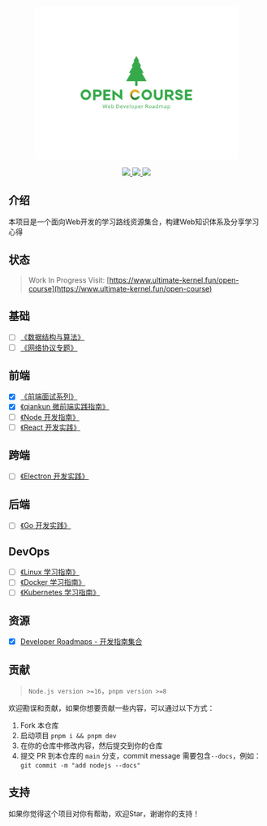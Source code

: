 <div align="center">
  <img src="./logo_tree.svg" width="400"  alt="logo" />
</div>

<p align="center">
  <a href="https://github.com/aaronlamz/open-course/actions/workflows/deploy-docs.yml">
    <img src="https://github.com/aaronlamz/open-course/actions/workflows/deploy-docs.yml/badge.svg ">
  </a>

  <a href="https://chat.openai.com/">
    <img src ="https://badgen.net/static/AIGC%20By/ChatGPT-4/green">
  </a>

  <a href="https://flat.badgen.net/badge/icon/wiki/green?icon=wiki&label">
    <img src ="https://flat.badgen.net/badge/icon/wiki/green?icon=wiki&label">
  </a>
</p>

## 介绍
本项目是一个面向Web开发的学习路线资源集合，构建Web知识体系及分享学习心得

## 状态
> Work In Progress
> Visit: [https://www.ultimate-kernel.fun/open-course](https://www.ultimate-kernel.fun/open-course)

## 基础
- [ ] [《数据结构与算法》](https://www.ultimate-kernel.fun/open-course/algorithm/)
- [ ] [《网络协议专题》](https://www.ultimate-kernel.fun/open-course/network/)

## 前端
- [x] [《前端面试系列》](https://www.ultimate-kernel.fun/open-course/interview/)
- [x] [《qiankun 微前端实践指南》](https://www.ultimate-kernel.fun/open-course/qiankun/)
- [ ] [《Node 开发指南》](https://www.ultimate-kernel.fun/open-course/nodejs/)
- [ ] [《React 开发实践》](https://www.ultimate-kernel.fun/open-course/react/)

## 跨端
- [ ] [《Electron 开发实践》](https://www.ultimate-kernel.fun/open-course/electron/)

## 后端
- [ ] [《Go 开发实践》](https://www.ultimate-kernel.fun/open-course/golang/)

## DevOps
- [ ] [《Linux 学习指南》](https://www.ultimate-kernel.fun/open-course/linux/)
- [ ] [《Docker 学习指南》](https://www.ultimate-kernel.fun/open-course/docker/)
- [ ] [《Kubernetes 学习指南》](https://www.ultimate-kernel.fun/open-course/kubernetes/)

## 资源
- [x] [Developer Roadmaps - 开发指南集合](https://roadmap.sh/)

## 贡献
> `Node.js version >=16`，`pnpm version >=8`

欢迎勘误和贡献，如果你想要贡献一些内容，可以通过以下方式：
1. Fork 本仓库
2. 启动项目 `pnpm i && pnpm dev`
3. 在你的仓库中修改内容，然后提交到你的仓库
4. 提交 PR 到本仓库的 `main` 分支，commit message 需要包含`--docs`，例如：`git commit -m "add nodejs --docs"`

## 支持
如果你觉得这个项目对你有帮助，欢迎Star，谢谢你的支持！



